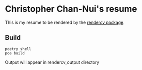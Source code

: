 # Christopher Chan-Nui's resume

This is my resume to be rendered by the [rendercv package](https://pypi.org/project/rendercv/).

## Build

    poetry shell
    poe build

Output will appear in rendercv_output directory
